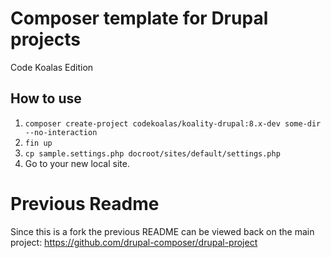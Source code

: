# Composer template for Drupal projects
Code Koalas Edition

## How to use
1. `composer create-project codekoalas/koality-drupal:8.x-dev some-dir --no-interaction`
2. `fin up`
3. `cp sample.settings.php docroot/sites/default/settings.php`
4. Go to your new local site.

# Previous Readme
Since this is a fork the previous README can be viewed back on the main project:
https://github.com/drupal-composer/drupal-project

